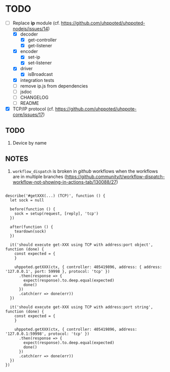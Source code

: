 # TODO

- [ ] Replace **ip** module (cf. https://github.com/uhppoted/uhppoted-nodejs/issues/14)
    - [x] decoder
        - [x] get-controller
        - [x] get-listener
     - [x] encoder
        - [x] set-ip
        - [x] set-listener
    - [x] driver
        - [x] isBroadcast
    - [x] integration tests
    - [ ] remove ip.js from dependencies
    - [ ] jsdoc
    - [ ] CHANGELOG
    - [ ] README

- [x] TCP/IP protocol (cf. https://github.com/uhppoted/uhppote-core/issues/17)

## TODO

1. Device by name

## NOTES

1. `workflow_dispatch` is broken in _github_ workflows when the workflows are in multiple
    branches (https://github.community/t/workflow-dispatch-workflow-not-showing-in-actions-tab/130088/27)
```

describe('#getXXX(...) (TCP)', function () {
  let sock = null

  before(function () {
    sock = setup(request, [reply], 'tcp')
  })

  after(function () {
    teardown(sock)
  })

  it('should execute get-XXX using TCP with address:port object', function (done) {
    const expected = {
    }

    uhppoted.getXXX(ctx, { controller: 405419896, address: { address: '127.0.0.1', port: 59998 }, protocol: 'tcp' })
      .then(response => {
        expect(response).to.deep.equal(expected)
        done()
      })
      .catch(err => done(err))
  })

  it('should execute get-XXX using TCP with address:port string', function (done) {
    const expected = {
    }

    uhppoted.getXXX(ctx, { controller: 405419896, address: '127.0.0.1:59998', protocol: 'tcp' })
      .then(response => {
        expect(response).to.deep.equal(expected)
        done()
      })
      .catch(err => done(err))
  })
})
```
